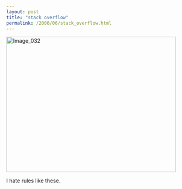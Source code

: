 ```yaml
---
layout: post
title: "stack overflow"
permalink: /2006/06/stack_overflow.html
---
```


<p><a href="http://sippey.typepad.com/photos/uncategorized/image_032.jpg"><img title="Image_032" height="360" alt="Image_032" src="https://sippey.typepad.com/filtered/images/image_032.jpg" width="450" border="0" /></a> </p>

<p>I hate rules like these.</p>


